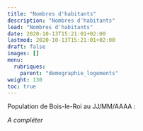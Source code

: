 ```yaml
---
title: "Nombres d'habitants"
description: "Nombres d'habitants"
lead: "Nombres d'habitants"
date: 2020-10-13T15:21:01+02:00
lastmod: 2020-10-13T15:21:01+02:00
draft: false
images: []
menu:
  rubriques:
    parent: "demographie_logements"
weight: 130
toc: true
---
```


Population de Bois-le-Roi au JJ/MM/AAAA :

*A compléter*
